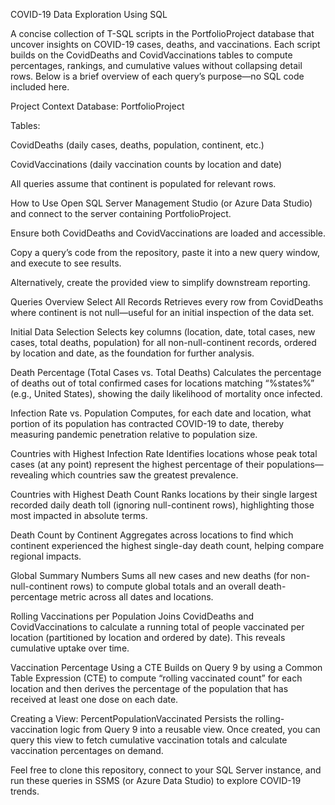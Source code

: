 COVID-19 Data Exploration Using SQL

A concise collection of T-SQL scripts in the PortfolioProject database that uncover insights on COVID-19 cases, deaths, and vaccinations. Each script builds on the CovidDeaths and CovidVaccinations tables to compute percentages, rankings, and cumulative values without collapsing detail rows. Below is a brief overview of each query’s purpose—no SQL code included here.

Project Context
Database: PortfolioProject

Tables:

CovidDeaths (daily cases, deaths, population, continent, etc.)

CovidVaccinations (daily vaccination counts by location and date)

All queries assume that continent is populated for relevant rows.

How to Use
Open SQL Server Management Studio (or Azure Data Studio) and connect to the server containing PortfolioProject.

Ensure both CovidDeaths and CovidVaccinations are loaded and accessible.

Copy a query’s code from the repository, paste it into a new query window, and execute to see results.

Alternatively, create the provided view to simplify downstream reporting.

Queries Overview
Select All Records
Retrieves every row from CovidDeaths where continent is not null—useful for an initial inspection of the data set.

Initial Data Selection
Selects key columns (location, date, total cases, new cases, total deaths, population) for all non-null-continent records, ordered by location and date, as the foundation for further analysis.

Death Percentage (Total Cases vs. Total Deaths)
Calculates the percentage of deaths out of total confirmed cases for locations matching “%states%” (e.g., United States), showing the daily likelihood of mortality once infected.

Infection Rate vs. Population
Computes, for each date and location, what portion of its population has contracted COVID-19 to date, thereby measuring pandemic penetration relative to population size.

Countries with Highest Infection Rate
Identifies locations whose peak total cases (at any point) represent the highest percentage of their populations—revealing which countries saw the greatest prevalence.

Countries with Highest Death Count
Ranks locations by their single largest recorded daily death toll (ignoring null-continent rows), highlighting those most impacted in absolute terms.

Death Count by Continent
Aggregates across locations to find which continent experienced the highest single-day death count, helping compare regional impacts.

Global Summary Numbers
Sums all new cases and new deaths (for non-null-continent rows) to compute global totals and an overall death-percentage metric across all dates and locations.

Rolling Vaccinations per Population
Joins CovidDeaths and CovidVaccinations to calculate a running total of people vaccinated per location (partitioned by location and ordered by date). This reveals cumulative uptake over time.

Vaccination Percentage Using a CTE
Builds on Query 9 by using a Common Table Expression (CTE) to compute “rolling vaccinated count” for each location and then derives the percentage of the population that has received at least one dose on each date.

Creating a View: PercentPopulationVaccinated
Persists the rolling-vaccination logic from Query 9 into a reusable view. Once created, you can query this view to fetch cumulative vaccination totals and calculate vaccination percentages on demand.

Feel free to clone this repository, connect to your SQL Server instance, and run these queries in SSMS (or Azure Data Studio) to explore COVID-19 trends.








